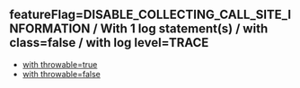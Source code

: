 ## featureFlag=DISABLE_COLLECTING_CALL_SITE_INFORMATION / With 1 log statement(s) / with class=false / with log level=TRACE

* [with throwable=true](throwable-true/index.md)
* [with throwable=false](throwable-false/index.md)


